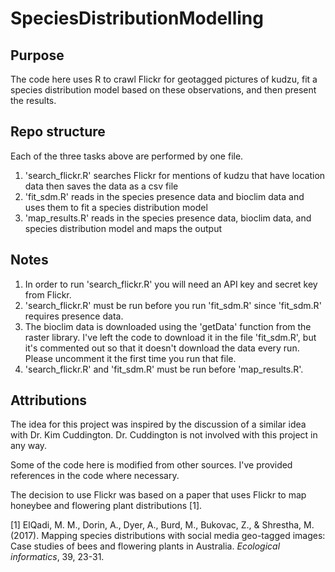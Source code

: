 # SpeciesDistributionModelling

## Purpose
The code here uses R to crawl Flickr for geotagged pictures of kudzu, fit a species distribution model based on these observations, and then present the results.

## Repo structure
Each of the three tasks above are performed by one file.
1. 'search_flickr.R' searches Flickr for mentions of kudzu that have location data then saves the data as a csv file
1. 'fit_sdm.R' reads in the species presence data and bioclim data and uses them to fit a species distribution model
1. 'map_results.R' reads in the species presence data, bioclim data, and species distribution model and maps the output

## Notes
1. In order to run 'search_flickr.R' you will need an API key and secret key from Flickr.
1. 'search_flickr.R' must be run before you run 'fit_sdm.R' since 'fit_sdm.R' requires presence data.
1. The bioclim data is downloaded using the 'getData' function from the raster library. I've left the code to download it in the file 'fit_sdm.R', but it's commented out so that it doesn't download the data every run. Please uncomment it the first time you run that file.
1. 'search_flickr.R' and 'fit_sdm.R' must be run before 'map_results.R'.

## Attributions
The idea for this project was inspired by the discussion of a similar idea with Dr. Kim Cuddington. Dr. Cuddington is not involved with this project in any way.

Some of the code here is modified from other sources. I've provided references in the code where necessary.

The decision to use Flickr was based on a paper that uses Flickr to map honeybee and flowering plant distributions [1].

[1] ElQadi, M. M., Dorin, A., Dyer, A., Burd, M., Bukovac, Z., & Shrestha, M. (2017). Mapping species distributions with social media geo-tagged images: Case studies of bees and flowering plants in Australia. *Ecological informatics*, 39, 23-31.
